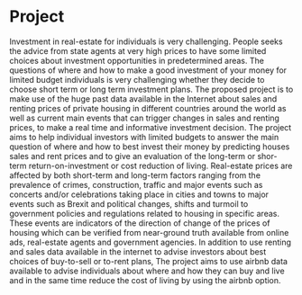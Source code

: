 # Project
Investment in real-estate for individuals is very challenging. People seeks the advice from state agents at very high prices to have some limited choices about investment opportunities in predetermined areas. The questions of where and how to make a good investment of your money for limited budget individuals is very challenging whether they decide to choose short term or long term investment plans.
The proposed project is to make use of the huge past data available in the Internet about sales and renting prices of private housing in different countries around the world as well as current main events that can trigger changes in sales and renting prices, to make a real time and informative investment decision. The project aims to help individual investors with limited budgets to answer the main question of where and how to best invest their money by predicting houses sales and rent prices and to give an evaluation of the long-term or shor-term return-on-investment or cost reduction of living. Real-estate prices are affected by both short-term and long-term factors ranging from the prevalence of crimes, construction, traffic and major events such as concerts and/or celebrations taking place in cities and towns to major events such as Brexit and political changes, shifts and turmoil to government policies and regulations related to housing in specific areas. These events are indicators of the direction of change of the prices of housing  which can be verified from near-ground truth available from online ads, real-estate agents and government agencies.
In addition to use renting and sales data available in the internet to advise investors  about best choices of buy-to-sell or to-rent plans, The project aims to use airbnb data available to advise individuals about where and how they can buy and live and in the same time reduce the cost of living by using the airbnb option.
